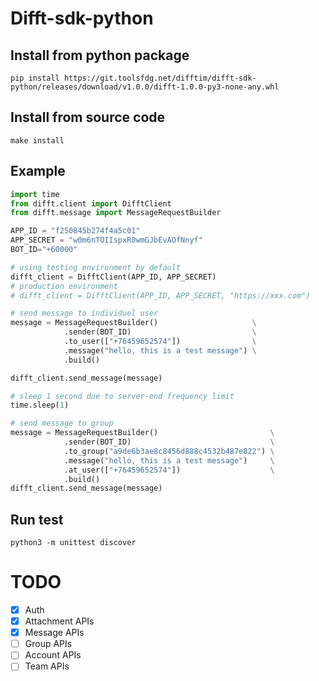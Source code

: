 # Difft-sdk-python
## Install from python package
```shell
pip install https://git.toolsfdg.net/difftim/difft-sdk-python/releases/download/v1.0.0/difft-1.0.0-py3-none-any.whl
```

## Install from source code
```shell
make install
```

## Example
```python
import time
from difft.client import DifftClient
from difft.message import MessageRequestBuilder

APP_ID = "f250845b274f4a5c01"
APP_SECRET = "w0m6nTOIIspxR0wmGJbEvAOfNnyf"
BOT_ID="+60000"

# using testing environment by default
difft_client = DifftClient(APP_ID, APP_SECRET)
# production environment
# difft_client = DifftClient(APP_ID, APP_SECRET, "https://xxx.com")

# send message to individuel user
message = MessageRequestBuilder()                     \
            .sender(BOT_ID)                           \
            .to_user(["+76459652574"])                \
            .message("hello, this is a test message") \
            .build()

difft_client.send_message(message)

# sleep 1 second due to server-end frequency limit
time.sleep(1)

# send message to group
message = MessageRequestBuilder()                         \
            .sender(BOT_ID)                               \
            .to_group("a9de6b3ae8c8456d888c4532b487e822") \
            .message("hello, this is a test message")     \
            .at_user(["+76459652574"])                    \
            .build()
difft_client.send_message(message)
```

## Run test
```shell
python3 -m unittest discover
```

# TODO
* [x] Auth
* [x] Attachment APIs
* [x] Message APIs
* [ ] Group APIs
* [ ] Account APIs
* [ ] Team APIs
